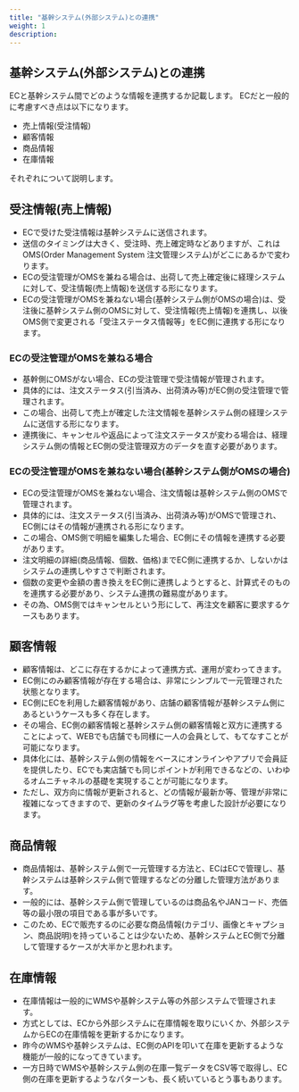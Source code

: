 ```yaml
---
title: "基幹システム(外部システム)との連携"
weight: 1
description: 
---
```


## 基幹システム(外部システム)との連携

ECと基幹システム間でどのような情報を連携するか記載します。
ECだと一般的に考慮すべき点は以下になります。

- 売上情報(受注情報)
- 顧客情報
- 商品情報
- 在庫情報

それぞれについて説明します。

## 受注情報(売上情報)

- ECで受けた受注情報は基幹システムに送信されます。
- 送信のタイミングは大きく、受注時、売上確定時などありますが、これはOMS(Order Management System 注文管理システム)がどこにあるかで変わります。
- ECの受注管理がOMSを兼ねる場合は、出荷して売上確定後に経理システムに対して、受注情報(売上情報)を送信する形になります。
- ECの受注管理がOMSを兼ねない場合(基幹システム側がOMSの場合)は、受注後に基幹システム側のOMSに対して、受注情報(売上情報)を連携し、以後OMS側で変更される「受注ステータス情報等」をEC側に連携する形になります。

### ECの受注管理がOMSを兼ねる場合

- 基幹側にOMSがない場合、ECの受注管理で受注情報が管理されます。
- 具体的には、注文ステータス(引当済み、出荷済み等)がEC側の受注管理で管理されます。
- この場合、出荷して売上が確定した注文情報を基幹システム側の経理システムに送信する形になります。
- 連携後に、キャンセルや返品によって注文ステータスが変わる場合は、経理システム側の情報とEC側の受注管理双方のデータを直す必要があります。

### ECの受注管理がOMSを兼ねない場合(基幹システム側がOMSの場合)

- ECの受注管理がOMSを兼ねない場合、注文情報は基幹システム側のOMSで管理されます。
- 具体的には、注文ステータス(引当済み、出荷済み等)がOMSで管理され、EC側にはその情報が連携される形になります。
- この場合、OMS側で明細を編集した場合、EC側にその情報を連携する必要があります。
- 注文明細の詳細(商品情報、個数、価格)までEC側に連携するか、しないかはシステムの連携しやすさで判断されます。
- 個数の変更や金額の書き換えをEC側に連携しようとすると、計算式そのものを連携する必要があり、システム連携の難易度があります。
- その為、OMS側ではキャンセルという形にして、再注文を顧客に要求するケースもあります。

## 顧客情報

- 顧客情報は、どこに存在するかによって連携方式、運用が変わってきます。
- EC側にのみ顧客情報が存在する場合は、非常にシンプルで一元管理された状態となります。
- EC側にECを利用した顧客情報があり、店舗の顧客情報が基幹システム側にあるというケースも多く存在します。
- その場合、EC側の顧客情報と基幹システム側の顧客情報と双方に連携することによって、WEBでも店舗でも同様に一人の会員として、もてなすことが可能になります。
- 具体化には、基幹システム側の情報をベースにオンラインやアプリで会員証を提供したり、ECでも実店舗でも同じポイントが利用できるなどの、いわゆるオムニチャネルの基礎を実現することが可能になります。
- ただし、双方向に情報が更新されると、どの情報が最新か等、管理が非常に複雑になってきますので、更新のタイムラグ等を考慮した設計が必要になります。

## 商品情報

- 商品情報は、基幹システム側で一元管理する方法と、ECはECで管理し、基幹システムは基幹システム側で管理するなどの分離した管理方法があります。
- 一般的には、基幹システム側で管理しているのは商品名やJANコード、売価等の最小限の項目である事が多いです。
- このため、ECで販売するのに必要な商品情報(カテゴリ、画像とキャプション、商品説明)を持っていることは少ないため、基幹システムとEC側で分離して管理するケースが大半かと思われます。

## 在庫情報

- 在庫情報は一般的にWMSや基幹システム等の外部システムで管理されます。
- 方式としては、ECから外部システムに在庫情報を取りにいくか、外部システムからECの在庫情報を更新するかになります。
- 昨今のWMSや基幹システムは、EC側のAPIを叩いて在庫を更新するような機能が一般的になってきています。
- 一方日時でWMSや基幹システム側の在庫一覧データをCSV等で取得し、EC側の在庫を更新するようなパターンも、長く続いているとう事もあります。
  